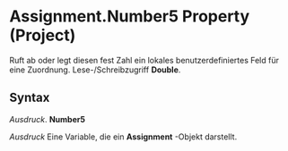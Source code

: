 
# Assignment.Number5 Property (Project)

Ruft ab oder legt diesen fest Zahl ein lokales benutzerdefiniertes Feld für eine Zuordnung. Lese-/Schreibzugriff  **Double**.


## Syntax

 _Ausdruck_. **Number5**

 _Ausdruck_ Eine Variable, die ein **Assignment** -Objekt darstellt.

